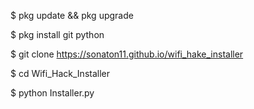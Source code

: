 $ pkg update && pkg upgrade

$ pkg install git python

$ git clone https://sonaton11.github.io/wifi_hake_installer

$ cd Wifi_Hack_Installer

$ python Installer.py
